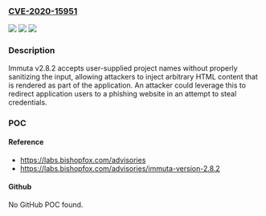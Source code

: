 ### [CVE-2020-15951](https://cve.mitre.org/cgi-bin/cvename.cgi?name=CVE-2020-15951)
![](https://img.shields.io/static/v1?label=Product&message=n%2Fa&color=blue)
![](https://img.shields.io/static/v1?label=Version&message=n%2Fa&color=blue)
![](https://img.shields.io/static/v1?label=Vulnerability&message=n%2Fa&color=brighgreen)

### Description

Immuta v2.8.2 accepts user-supplied project names without properly sanitizing the input, allowing attackers to inject arbitrary HTML content that is rendered as part of the application. An attacker could leverage this to redirect application users to a phishing website in an attempt to steal credentials.

### POC

#### Reference
- https://labs.bishopfox.com/advisories
- https://labs.bishopfox.com/advisories/immuta-version-2.8.2

#### Github
No GitHub POC found.

